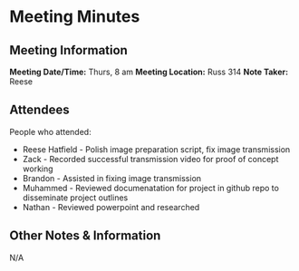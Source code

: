 # Meeting Minutes
## Meeting Information
**Meeting Date/Time:** Thurs, 8 am
**Meeting Location:** Russ 314
**Note Taker:** Reese

## Attendees
People who attended:
- Reese Hatfield - Polish image preparation script, fix image transmission
- Zack - Recorded successful transmission video for proof of concept working
- Brandon - Assisted in fixing image transmission
- Muhammed - Reviewed documenatation for project in github repo to disseminate project outlines
- Nathan - Reviewed powerpoint and researched
## Other Notes & Information
N/A

